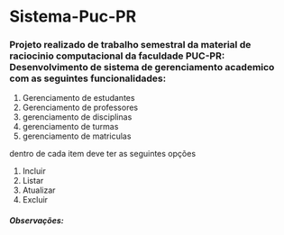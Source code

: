 <img src="https://aristo.com.br/wp-content/uploads/2022/11/fachada-puc-pr-1920x1024-1.jpg" alt="">


<h1> Sistema-Puc-PR</h1>


<h3> Projeto realizado de trabalho semestral da material de raciocinio computacional da faculdade PUC-PR: <br>
Desenvolvimento de sistema de gerenciamento academico com as seguintes funcionalidades:</h3>
<ol>
  <li>Gerenciamento de estudantes</li>
  <li>Gerenciamento de professores</li>
  <li>gerenciamento de disciplinas</li>
  <li>gerenciamento de turmas</li>
  <li>gerenciamento de matriculas</li>
</ol>
<p>dentro de cada item deve ter as seguintes opções</p>
<ol>
  <li>Incluir</li>
  <li>Listar</li>
  <li>Atualizar</li>
  <li>Excluir</li>
</ol>

<h5>Observações: </h5>
